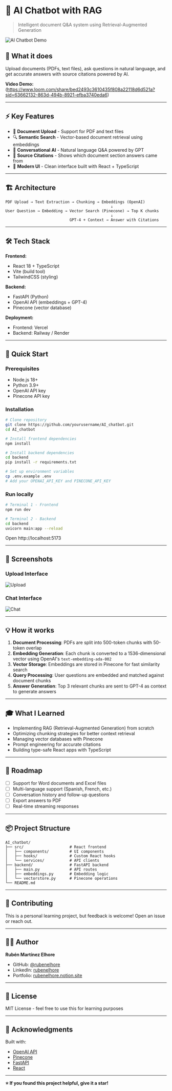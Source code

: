 # 🤖 AI Chatbot with RAG

> Intelligent document Q&A system using Retrieval-Augmented Generation

![AI Chatbot Demo](https://i.imgur.com/3iyzlQD.png)

## 🎯 What it does

Upload documents (PDFs, text files), ask questions in natural language, and get accurate answers with source citations powered by AI.

 **Video Demo:** (https://www.loom.com/share/bed2493c3610435f808a22118d6d521a?sid=63662132-863d-494b-8921-efba3740eda6)

---

## ⚡ Key Features

- 📄 **Document Upload** - Support for PDF and text files
- 🔍 **Semantic Search** - Vector-based document retrieval using embeddings
- 💬 **Conversational AI** - Natural language Q&A powered by GPT
- 📌 **Source Citations** - Shows which document section answers came from
- 🎨 **Modern UI** - Clean interface built with React + TypeScript

---

## 🏗️ Architecture
```
PDF Upload → Text Extraction → Chunking → Embeddings (OpenAI)
                                              ↓
User Question → Embedding → Vector Search (Pinecone) → Top K chunks
                                              ↓
                            GPT-4 + Context → Answer with Citations
```

---

## 🛠️ Tech Stack

**Frontend:**
- React 18 + TypeScript
- Vite (build tool)
- TailwindCSS (styling)

**Backend:**
- FastAPI (Python)
- OpenAI API (embeddings + GPT-4)
- Pinecone (vector database)

**Deployment:**
- Frontend: Vercel
- Backend: Railway / Render

---

## 🚀 Quick Start

### Prerequisites
- Node.js 18+
- Python 3.9+
- OpenAI API key
- Pinecone API key

### Installation
```bash
# Clone repository
git clone https://github.com/yourusername/AI_chatbot.git
cd AI_chatbot

# Install frontend dependencies
npm install

# Install backend dependencies
cd backend
pip install -r requirements.txt

# Set up environment variables
cp .env.example .env
# Add your OPENAI_API_KEY and PINECONE_API_KEY
```

### Run locally
```bash
# Terminal 1 - Frontend
npm run dev

# Terminal 2 - Backend
cd backend
uvicorn main:app --reload
```

Open http://localhost:5173

---

## 📸 Screenshots

### Upload Interface
![Upload](https://i.imgur.com/Rl7BmKe.png)

### Chat Interface
![Chat](https://i.imgur.com/PcKrT3H.png)

---

## 💡 How it works

1. **Document Processing**: PDFs are split into 500-token chunks with 50-token overlap
2. **Embedding Generation**: Each chunk is converted to a 1536-dimensional vector using OpenAI's `text-embedding-ada-002`
3. **Vector Storage**: Embeddings are stored in Pinecone for fast similarity search
4. **Query Processing**: User questions are embedded and matched against document chunks
5. **Answer Generation**: Top 3 relevant chunks are sent to GPT-4 as context to generate answers

---

## 🎓 What I Learned

- Implementing RAG (Retrieval-Augmented Generation) from scratch
- Optimizing chunking strategies for better context retrieval
- Managing vector databases with Pinecone
- Prompt engineering for accurate citations
- Building type-safe React apps with TypeScript

---

## 🚧 Roadmap

- [ ] Support for Word documents and Excel files
- [ ] Multi-language support (Spanish, French, etc.)
- [ ] Conversation history and follow-up questions
- [ ] Export answers to PDF
- [ ] Real-time streaming responses

---

## 📦 Project Structure
```
AI_chatbot/
├── src/                    # React frontend
│   ├── components/         # UI components
│   ├── hooks/              # Custom React hooks
│   └── services/           # API clients
├── backend/                # FastAPI backend
│   ├── main.py             # API routes
│   ├── embeddings.py       # Embedding logic
│   └── vectorstore.py      # Pinecone operations
└── README.md
```

---

## 🤝 Contributing

This is a personal learning project, but feedback is welcome! Open an issue or reach out.

---

## 👨‍💻 Author

**Rubén Martínez Elhore**
- GitHub: [@rubenelhore](https://github.com/rubenelhore)
- LinkedIn: [rubenelhore](https://linkedin.com/in/rubenelhore)
- Portfolio: [rubenelhore.notion.site](https://rubenelhore.notion.site/portfolio)

---

## 📝 License

MIT License - feel free to use this for learning purposes

---

## 🙏 Acknowledgments

Built with:
- [OpenAI API](https://openai.com)
- [Pinecone](https://pinecone.io)
- [FastAPI](https://fastapi.tiangolo.com)
- [React](https://react.dev)

---

**⭐ If you found this project helpful, give it a star!**
